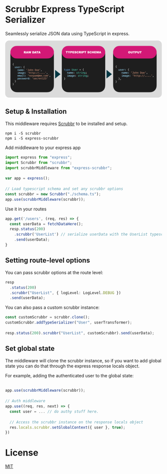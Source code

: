 # Scrubbr Express TypeScript Serializer

Seamlessly serialize JSON data using TypeScript in express.

![Simple Example](https://github.com/jgillick/scrubbr/raw/main/example.png)

## Setup & Installation

This middleware requires [Scrubbr](https://github.com/jgillick/scrubbr) to be installed and setup.

```shell
npm i -S scrubbr
npm i -S express-scrubbr
```

Add middleware to your express app

```ts
import express from "express";
import Scrubbr from "scrubbr";
import scrubbrMiddleware from "express-scrubbr";

var app = express();

// Load typescript schema and set any scrubbr options
const scrubbr = new Scrubbr("./schema.ts");
app.use(scrubbrMiddleware(scrubbr));
```

Use it in your routes

```ts
app.get('/users', (req, res) => {
  const userData = fetchDataHere();
  resp.status(200)
    .scrubbr('UserList') // serialize userData with the UserList typescript type
    .send(userData);
}
```

## Setting route-level options

You can pass scrubbr options at the route level:

```ts
resp
  .status(200)
  .scrubbr("UserList", { logLevel: LogLevel.DEBUG })
  .send(userData);
```

You can also pass a custom scrubbr instance:

```ts
const customScrubbr = scrubbr.clone();
customScrubbr.addTypeSerializer("User", userTransformer);

resp.status(200).scrubbr("UserList", customScrubbr).send(userData);
```

## Set global state

The middleware will clone the scrubbr instance, so if you want to add global state you can do that through the express response locals object.

For example, adding the authenticated user to the global state:

```ts

app.use(scrubbrMiddleware(scrubbr));

// Auth middleware
app.use((req, res, next) => {
  const user = ... // do authy stuff here.

  // Access the scrubbr instance on the response locals object
  res.locals.scrubbr.setGlobalContext({ user }, true);
})


```

# License

[MIT](https://github.com/ajv-validator/ajv/blob/HEAD/LICENSE)
